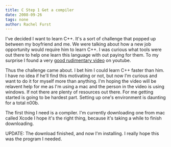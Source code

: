 ```yaml
---
title: C Step 1 Get a compiler
date: 2008-09-26
tags: none
author: Rachel Furst
---
```

I've decided I want to learn C++. It's a sort of challenge that popped up between my boyfriend and me. We were talking about how a new job opportunity would require him to learn C++. I was curious what tools were out there to help one learn this language with out paying for them. To my surprise I found a very <a href="http://www.youtube.com/watch?v=K5HdaQ5b9cQ" target="_blank">good rudimentary video</a> on youtube.

Thus the challenge came about. I bet him I could learn C++ faster than him. I have no idea if he'll find this motivating or not, but now I'm curious and want to do it for myself more than anything. I'm hoping the video will be relavent help for me as I'm using a mac and the person in the video is using windows. If not there are plenty of resources out there. For me getting started is going to be hardest part. Setting up one's environment is daunting for a total n00b.

The first thing I need is a compiler. I'm currently downloading one from mac called Xcode I hope it's the right thing, because it's taking a while to finish downloading.

UPDATE: The download finished, and now I'm installing. I really hope this was the program I needed.

